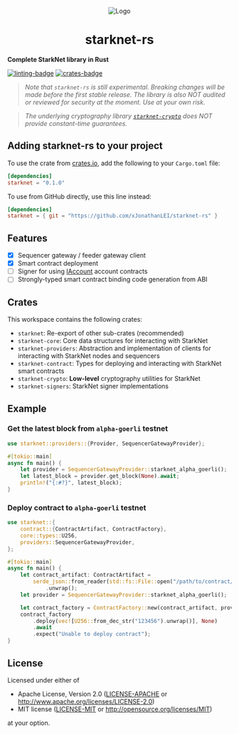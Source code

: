 <p align="center">
  <img src="https://github.com/xJonathanLEI/starknet-rs/blob/master/images/starknet-rs-logo.png?raw=true" alt="Logo"/>
  <h1 align="center">starknet-rs</h1>
</p>

**Complete StarkNet library in Rust**

[![linting-badge](https://github.com/xJonathanLEI/starknet-rs/actions/workflows/lint.yaml/badge.svg?branch=master)](https://github.com/xJonathanLEI/starknet-rs/actions/workflows/lint.yaml)
[![crates-badge](https://img.shields.io/crates/v/starknet.svg)](https://crates.io/crates/starknet)

> _Note that `starknet-rs` is still experimental. Breaking changes will be made before the first stable release. The library is also NOT audited or reviewed for security at the moment. Use at your own risk._

> _The underlying cryptography library [`starknet-crypto`](./starknet-crypto) does NOT provide constant-time guarantees._

## Adding starknet-rs to your project

To use the crate from [crates.io](https://crates.io/crates/starknet), add the following to your `Cargo.toml` file:

```toml
[dependencies]
starknet = "0.1.0"
```

To use from GitHub directly, use this line instead:

```toml
[dependencies]
starknet = { git = "https://github.com/xJonathanLEI/starknet-rs" }
```

## Features

- [x] Sequencer gateway / feeder gateway client
- [x] Smart contract deployment
- [ ] Signer for using [IAccount](https://github.com/OpenZeppelin/cairo-contracts/blob/main/contracts/IAccount.cairo) account contracts
- [ ] Strongly-typed smart contract binding code generation from ABI

## Crates

This workspace contains the following crates:

- `starknet`: Re-export of other sub-crates (recommended)
- `starknet-core`: Core data structures for interacting with StarkNet
- `starknet-providers`: Abstraction and implementation of clients for interacting with StarkNet nodes and sequencers
- `starknet-contract`: Types for deploying and interacting with StarkNet smart contracts
- `starknet-crypto`: **Low-level** cryptography utilities for StarkNet
- `starknet-signers`: StarkNet signer implementations

## Example

### Get the latest block from `alpha-goerli` testnet

```rust
use starknet::providers::{Provider, SequencerGatewayProvider};

#[tokio::main]
async fn main() {
    let provider = SequencerGatewayProvider::starknet_alpha_goerli();
    let latest_block = provider.get_block(None).await;
    println!("{:#?}", latest_block);
}
```

### Deploy contract to `alpha-goerli` testnet

```rust
use starknet::{
    contract::{ContractArtifact, ContractFactory},
    core::types::U256,
    providers::SequencerGatewayProvider,
};

#[tokio::main]
async fn main() {
    let contract_artifact: ContractArtifact =
        serde_json::from_reader(std::fs::File::open("/path/to/contract/artifact.json").unwrap())
            .unwrap();
    let provider = SequencerGatewayProvider::starknet_alpha_goerli();

    let contract_factory = ContractFactory::new(contract_artifact, provider).unwrap();
    contract_factory
        .deploy(vec![U256::from_dec_str("123456").unwrap()], None)
        .await
        .expect("Unable to deploy contract");
}
```

## License

Licensed under either of

- Apache License, Version 2.0 ([LICENSE-APACHE](./LICENSE-APACHE) or http://www.apache.org/licenses/LICENSE-2.0)
- MIT license ([LICENSE-MIT](./LICENSE-MIT) or http://opensource.org/licenses/MIT)

at your option.
